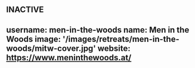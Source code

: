 INACTIVE
---
username: men-in-the-woods
name: Men in the Woods
image: '/images/retreats/men-in-the-woods/mitw-cover.jpg'
website: https://www.meninthewoods.at/
---

